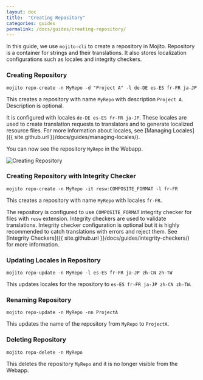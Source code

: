 ```yaml
---
layout: doc
title:  "Creating Repository"
categories: guides
permalink: /docs/guides/creating-repository/
---
```


In this guide, we use `mojito-cli` to create a repository in Mojito.  Repository is a container for strings and their translations.  It also stores localization configurations such as locales and integrity checkers.


### Creating Repository

    mojito repo-create -n MyRepo -d "Project A" -l de-DE es-ES fr-FR ja-JP
    

This creates a repository with name `MyRepo` with description `Project A`.  Description is optional.


It is configured with locales `de-DE es-ES fr-FR ja-JP`.  These locales are used to create translation requests to translators and to generate localized resource files.  For more information about locales, see [Managing Locales]({{ site.github.url }}/docs/guides/managing-locales/).


You can now see the repository `MyRepo` in the Webapp.


![Creating Repository](./images/creating-repository.png)



### Creating Repository with Integrity Checker

    mojito repo-create -n MyRepo -it resw:COMPOSITE_FORMAT -l fr-FR
    

This creates a repository with name `MyRepo` with locales `fr-FR`.


The repository is configured to use `COMPOSITE_FORMAT` integrity checker for files with `resw` extension.  Integrity checkers are used to validate translations.  Integrity checker configuration is optional but it is highly recommended to catch translations with errors and reject them.  See [Integrity Checkers]({{ site.github.url }}/docs/guides/integrity-checkers/) for more information.



### Updating Locales in Repository

    mojito repo-update -n MyRepo -l es-ES fr-FR ja-JP zh-CN zh-TW
    

This updates locales for the repository to `es-ES fr-FR ja-JP zh-CN zh-TW`.


### Renaming Repository

    mojito repo-update -n MyRepo -nn ProjectA
    

This updates the name of the repository from `MyRepo` to `ProjectA`.


### Deleting Repository

    mojito repo-delete -n MyRepo
    

This deletes the repository `MyRepo` and it is no longer visible from the Webapp.
